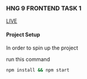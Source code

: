 ### HNG 9 FRONTEND TASK 1

[LIVE](https://hng-task-2-jeff.netlify.app/)

#### Project Setup

In order to spin up the project

run this command

```bash
npm install && npm start
```
